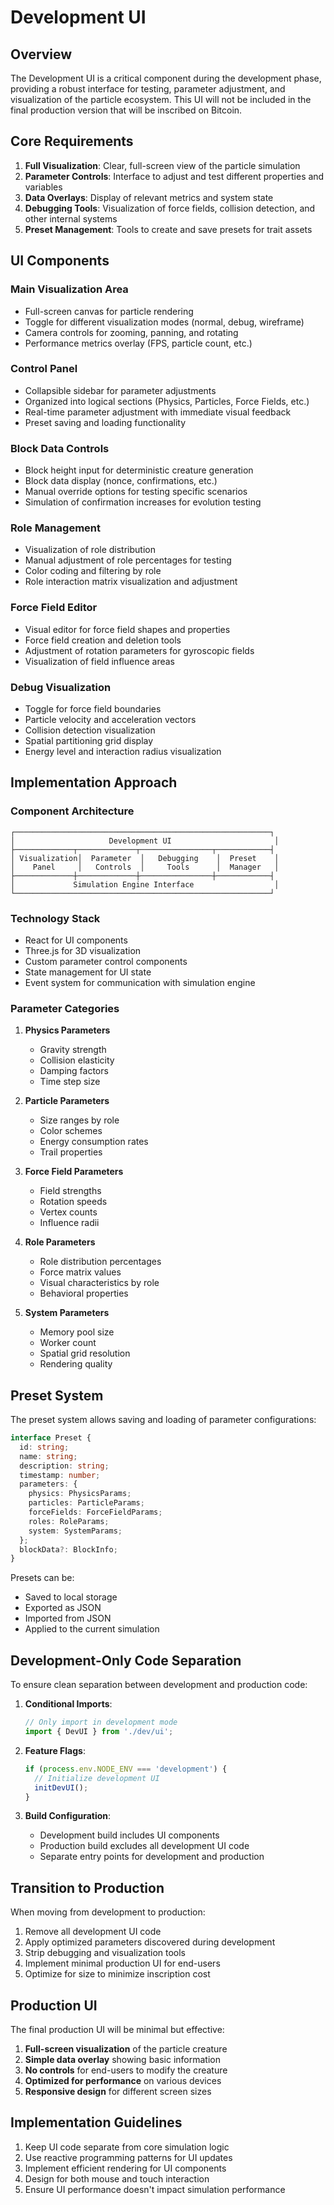 # Development UI

## Overview

The Development UI is a critical component during the development phase, providing a robust interface for testing, parameter adjustment, and visualization of the particle ecosystem. This UI will not be included in the final production version that will be inscribed on Bitcoin.

## Core Requirements

1. **Full Visualization**: Clear, full-screen view of the particle simulation
2. **Parameter Controls**: Interface to adjust and test different properties and variables
3. **Data Overlays**: Display of relevant metrics and system state
4. **Debugging Tools**: Visualization of force fields, collision detection, and other internal systems
5. **Preset Management**: Tools to create and save presets for trait assets

## UI Components

### Main Visualization Area

- Full-screen canvas for particle rendering
- Toggle for different visualization modes (normal, debug, wireframe)
- Camera controls for zooming, panning, and rotating
- Performance metrics overlay (FPS, particle count, etc.)

### Control Panel

- Collapsible sidebar for parameter adjustments
- Organized into logical sections (Physics, Particles, Force Fields, etc.)
- Real-time parameter adjustment with immediate visual feedback
- Preset saving and loading functionality

### Block Data Controls

- Block height input for deterministic creature generation
- Block data display (nonce, confirmations, etc.)
- Manual override options for testing specific scenarios
- Simulation of confirmation increases for evolution testing

### Role Management

- Visualization of role distribution
- Manual adjustment of role percentages for testing
- Color coding and filtering by role
- Role interaction matrix visualization and adjustment

### Force Field Editor

- Visual editor for force field shapes and properties
- Force field creation and deletion tools
- Adjustment of rotation parameters for gyroscopic fields
- Visualization of field influence areas

### Debug Visualization

- Toggle for force field boundaries
- Particle velocity and acceleration vectors
- Collision detection visualization
- Spatial partitioning grid display
- Energy level and interaction radius visualization

## Implementation Approach

### Component Architecture

```
┌─────────────────────────────────────────────────────────┐
│                     Development UI                       │
├─────────────┬─────────────┬────────────────┬────────────┤
│ Visualization│  Parameter  │   Debugging    │  Preset    │
│    Panel     │   Controls  │     Tools      │  Manager   │
├─────────────┼─────────────┼────────────────┼────────────┤
│             Simulation Engine Interface                  │
└─────────────────────────────────────────────────────────┘
```

### Technology Stack

- React for UI components
- Three.js for 3D visualization
- Custom parameter control components
- State management for UI state
- Event system for communication with simulation engine

### Parameter Categories

1. **Physics Parameters**
   - Gravity strength
   - Collision elasticity
   - Damping factors
   - Time step size

2. **Particle Parameters**
   - Size ranges by role
   - Color schemes
   - Energy consumption rates
   - Trail properties

3. **Force Field Parameters**
   - Field strengths
   - Rotation speeds
   - Vertex counts
   - Influence radii

4. **Role Parameters**
   - Role distribution percentages
   - Force matrix values
   - Visual characteristics by role
   - Behavioral properties

5. **System Parameters**
   - Memory pool size
   - Worker count
   - Spatial grid resolution
   - Rendering quality

## Preset System

The preset system allows saving and loading of parameter configurations:

```typescript
interface Preset {
  id: string;
  name: string;
  description: string;
  timestamp: number;
  parameters: {
    physics: PhysicsParams;
    particles: ParticleParams;
    forceFields: ForceFieldParams;
    roles: RoleParams;
    system: SystemParams;
  };
  blockData?: BlockInfo;
}
```

Presets can be:
- Saved to local storage
- Exported as JSON
- Imported from JSON
- Applied to the current simulation

## Development-Only Code Separation

To ensure clean separation between development and production code:

1. **Conditional Imports**:
   ```typescript
   // Only import in development mode
   import { DevUI } from './dev/ui';
   ```

2. **Feature Flags**:
   ```typescript
   if (process.env.NODE_ENV === 'development') {
     // Initialize development UI
     initDevUI();
   }
   ```

3. **Build Configuration**:
   - Development build includes UI components
   - Production build excludes all development UI code
   - Separate entry points for development and production

## Transition to Production

When moving from development to production:

1. Remove all development UI code
2. Apply optimized parameters discovered during development
3. Strip debugging and visualization tools
4. Implement minimal production UI for end-users
5. Optimize for size to minimize inscription cost

## Production UI

The final production UI will be minimal but effective:

1. **Full-screen visualization** of the particle creature
2. **Simple data overlay** showing basic information
3. **No controls** for end-users to modify the creature
4. **Optimized for performance** on various devices
5. **Responsive design** for different screen sizes

## Implementation Guidelines

1. Keep UI code separate from core simulation logic
2. Use reactive programming patterns for UI updates
3. Implement efficient rendering for UI components
4. Design for both mouse and touch interaction
5. Ensure UI performance doesn't impact simulation performance
